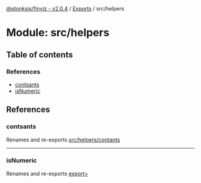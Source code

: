 [@stonksjs/finviz - v2.0.4](../README.md) / [Exports](../modules.md) /
src/helpers

# Module: src/helpers

## Table of contents

### References

- [contsants](src_helpers.md#contsants)
- [isNumeric](src_helpers.md#isnumeric)

## References

### contsants

Renames and re-exports [src/helpers/contants](src_helpers_contants.md)

---

### isNumeric

Renames and re-exports [export&#x3D;](src_helpers_isNumeric.md#export=)
